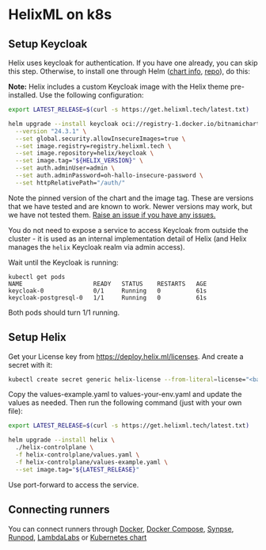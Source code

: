 

# HelixML on k8s

## Setup Keycloak

Helix uses keycloak for authentication. If you have one already, you can skip this step. Otherwise, to install one through Helm ([chart info](https://bitnami.com/stack/keycloak/helm), [repo](https://github.com/bitnami/charts/tree/main/bitnami/keycloak/#installing-the-chart)), do this:

**Note:** Helix includes a custom Keycloak image with the Helix theme pre-installed. Use the following configuration:

```bash
export LATEST_RELEASE=$(curl -s https://get.helixml.tech/latest.txt)

helm upgrade --install keycloak oci://registry-1.docker.io/bitnamicharts/keycloak \
  --version "24.3.1" \
  --set global.security.allowInsecureImages=true \
  --set image.registry=registry.helixml.tech \
  --set image.repository=helix/keycloak \
  --set image.tag="${HELIX_VERSION}" \
  --set auth.adminUser=admin \
  --set auth.adminPassword=oh-hallo-insecure-password \
  --set httpRelativePath="/auth/"
```

Note the pinned version of the chart and the image tag. These are versions that we have tested and are known to work. Newer versions may work, but we have not tested them. [Raise an issue if you have any issues.](https://github.com/helixml/helix/issues)

You do not need to expose a service to access Keycloak from outside the cluster - it is used as an internal implementation detail of Helix (and Helix manages the `helix` Keycloak realm via admin access).

Wait until the Keycloak is running:

```
kubectl get pods
NAME                    READY   STATUS    RESTARTS   AGE
keycloak-0              0/1     Running   0          61s
keycloak-postgresql-0   1/1     Running   0          61s
```

Both pods should turn 1/1 running.

## Setup Helix

Get your License key from https://deploy.helix.ml/licenses. And create a secret with it:

```bash
kubectl create secret generic helix-license --from-literal=license="<base64 encoded secret contents here>"
```

Copy the values-example.yaml to values-your-env.yaml and update the values as needed. Then run the following command (just with your own file):

```bash
export LATEST_RELEASE=$(curl -s https://get.helixml.tech/latest.txt)

helm upgrade --install helix \
  ./helix-controlplane \
  -f helix-controlplane/values.yaml \
  -f helix-controlplane/values-example.yaml \
  --set image.tag="${LATEST_RELEASE}"
```

Use port-forward to access the service.

## Connecting runners

You can connect runners through [Docker](https://docs.helixml.tech/helix/private-deployment/docker/), [Docker Compose](https://github.com/helixml/helix/blob/main/docker-compose.runner.yaml), [Synpse](https://cloud.synpse.net/templates?id=helix-runner), [Runpod](https://docs.helixml.tech/helix/private-deployment/runpod/), [LambdaLabs](https://docs.helixml.tech/helix/private-deployment/lambdalabs/) or [Kubernetes chart](../helix-runner) 
